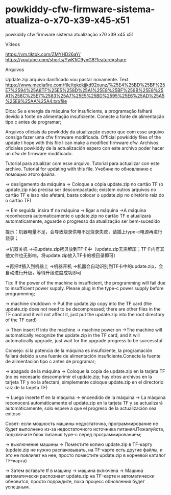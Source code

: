 # powkiddy-cfw-firmware-sistema-atualiza-o-x70-x39-x45-x51
powkiddy cfw firmware sistema atualização x70 x39 x45 x51

Vídeos

https://vm.tiktok.com/ZMYHD26aY/
https://youtube.com/shorts/YwK1iC9ynG8?feature=share


Arquivos

Update.zip
 arquivo danificado vou pastar novamente.
Text
https://www.mediafire.com/file/tgkdkjjkd92ounz/%25E4%25BD%25BF%25E7%2594%25A8TF%25E5%258D%25A1%25E8%25BF%259B%25E8%25A1%258C%25E7%2583%25A7%25E5%25BD%2595%25E6%25AD%25A5%25E9%25AA%25A4.txt/file


Dica: Se a energia da máquina for insuficiente, a programação falhará devido à fonte de alimentação insuficiente. Conecte a fonte de alimentação tipo c antes de programar;

Arquivos oficiais da powkiddy da atualização espero que com esse arquivo consiga fazer uma cfw firmware modificada.
Official powkiddy files of the update I hope with this file I can make a modified firmware cfw.
Archivos oficiales powkiddy de la actualización espero con este archivo poder hacer un cfw de firmware modificado.



Tutorial para atualizar com esse arquivo.
Tutorial para actualizar con este archivo.
Tutorial for updating with this file.
Учебник по обновлению с помощью этого файла.



 -> desligamento da máquina
 -> Coloque a cópia update.zip no cartão TF (o update.zip não precisa ser descompactado; existem outros arquivos no cartão TF e isso não afetará, basta colocar o update.zip no diretório raiz do o cartão TF)

 -> Em seguida, insira tf na máquina
 -> ligar a máquina
 ->A máquina reconhecerá automaticamente o update.zip no cartão TF e atualizará automaticamente, aguarde o progresso da atualização ser bem-sucedido



提示：机器电量不足，会导致烧录供电不足烧录失败，请插上type-c电源再进行烧录；



->机器关机
->把update.zip拷贝放到TF卡中（update.zip无需解压；TF卡内有其他文件也无影响，将update.zip放入TF卡的根目录即可）

->再把tf插入到机器上
->机器开机
->机器会自动识别到TF卡中的update.zip，会自动进行升级，等待升级进度成功即可


Tip: If the power of the machine is insufficient, the programming will fail due to insufficient power supply. Please plug in the type-c power supply before programming;



 -> machine shutdown
 -> Put the update.zip copy into the TF card (the update.zip does not need to be decompressed; there are other files in the TF card and it will not affect it, just put the update.zip into the root directory of the TF card)

 -> Then insert tf into the machine
 -> machine power on
 ->The machine will automatically recognize the update.zip in the TF card, and it will automatically upgrade, just wait for the upgrade progress to be successful


Consejo: si la potencia de la máquina es insuficiente, la programación fallará debido a una fuente de alimentación insuficiente.Conecte la fuente de alimentación tipo c antes de programar;




 -> apagado de la máquina
 -> Coloque la copia de update.zip en la tarjeta TF (no es necesario descomprimir el update.zip; hay otros archivos en la tarjeta TF y no la afectará, simplemente coloque update.zip en el directorio raíz de la tarjeta TF)

 -> Luego inserte tf en la máquina
 -> encendido de la máquina
 -> La máquina reconocerá automáticamente el update.zip en la tarjeta TF y se actualizará automáticamente, solo espere a que el progreso de la actualización sea exitoso


Совет: если мощность машины недостаточна, программирование не будет выполнено из-за недостаточного источника питания.Пожалуйста, подключите блок питания type-c перед программированием;



 -> выключение машины
 -> Поместите копию update.zip в TF-карту (update.zip не нужно распаковывать, на TF-карте есть другие файлы, и это не повлияет на нее, просто поместите update.zip в корневой каталог TF-карта)

 -> Затем вставьте tf в машину
 -> машина включена
 -> Машина автоматически распознает update.zip на TF-карте и автоматически обновится, просто подождите, пока процесс обновления будет успешным.
